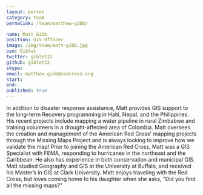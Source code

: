 ```yaml
---
layout: person
category: team
permalink: /team/matthew-gibb/

name: Matt Gibb
position: GIS Officer
image: /img/team/matt-gibb.jpg
osm: Giblet
twitter: giblet22
github: giblet22
skype:
email: matthew.gibb@redcross.org
start:
end:
published: true
---
```


In addition to disaster response assistance, Matt provides GIS support to the long-term Recovery programming in Haiti, Nepal, and the Philippines. His recent projects include mapping a water pipeline in rural Zimbabwe and training volunteers in a drought-affected area of Colombia. Matt oversees the creation and management of the American Red Cross' mapping projects through the Missing Maps Project and is always looking to improve how we validate the map! Prior to joining the American Red Cross, Matt was a GIS Specialist with FEMA, responding to hurricanes in the northeast and the Caribbean. He also has experience in both conservation and municipal GIS. Matt studied Geography and GIS at the University at Buffalo, and received his Master’s in GIS at Clark University. Matt enjoys traveling with the Red Cross, but loves coming home to his daughter when she asks, “Did you find all the missing maps?”
